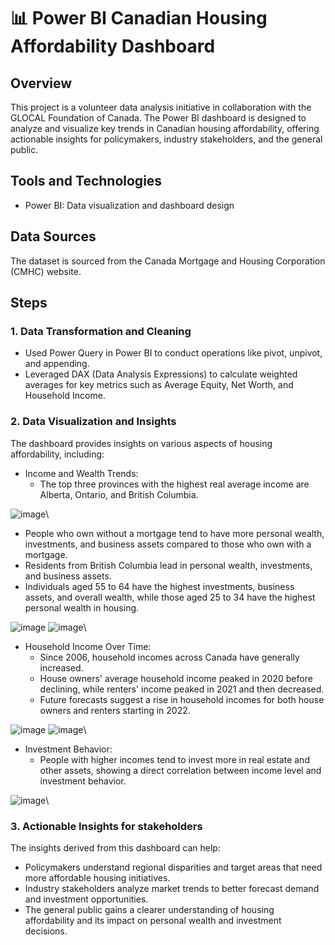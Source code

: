 # 📊 Power BI Canadian Housing Affordability Dashboard
## Overview
This project is a volunteer data analysis initiative in collaboration with the GLOCAL Foundation of Canada. The Power BI dashboard is designed to analyze and visualize key trends in Canadian housing affordability, offering actionable insights for policymakers, industry stakeholders, and the general public.

## Tools and Technologies
- Power BI: Data visualization and dashboard design

## Data Sources
The dataset is sourced from the Canada Mortgage and Housing Corporation (CMHC) website.

## Steps
### 1. Data Transformation and Cleaning
- Used Power Query in Power BI to conduct operations like pivot, unpivot, and appending.
- Leveraged DAX (Data Analysis Expressions) to calculate weighted averages for key metrics such as Average Equity, Net Worth, and Household Income.

### 2. Data Visualization and Insights
The dashboard provides insights on various aspects of housing affordability, including:
- Income and Wealth Trends:
  - The top three provinces with the highest real average income are Alberta, Ontario, and British Columbia.

![image](https://github.com/user-attachments/assets/eb5e46b9-a9e0-46bd-9882-3a744d93fb59)\


  - People who own without a mortgage tend to have more personal wealth, investments, and business assets compared to those who own with a mortgage.
  - Residents from British Columbia lead in personal wealth, investments, and business assets.
  - Individuals aged 55 to 64 have the highest investments, business assets, and overall wealth, while those aged 25 to 34 have the highest personal wealth in housing.

![image](https://github.com/user-attachments/assets/9f5227ec-372f-4f11-8d11-4abde30b3f29)
![image](https://github.com/user-attachments/assets/58aeb7a1-dc9b-4ca3-8588-4a6e79c7cdda)\


- Household Income Over Time:
  - Since 2006, household incomes across Canada have generally increased.
  - House owners' average household income peaked in 2020 before declining, while renters' income peaked in 2021 and then decreased.
  - Future forecasts suggest a rise in household incomes for both house owners and renters starting in 2022.

![image](https://github.com/user-attachments/assets/bd84e582-f9be-4cc1-8985-5b6d348d3f43)
![image](https://github.com/user-attachments/assets/bda1a0e1-5ea8-45e0-ace2-580a66c7841d)\


- Investment Behavior:
  - People with higher incomes tend to invest more in real estate and other assets, showing a direct correlation between income level and investment behavior.

![image](https://github.com/user-attachments/assets/be60f030-fd28-4e5f-a36e-5a8894ec17cc)\


### 3. Actionable Insights for stakeholders
The insights derived from this dashboard can help:
- Policymakers understand regional disparities and target areas that need more affordable housing initiatives.
- Industry stakeholders analyze market trends to better forecast demand and investment opportunities.
- The general public gains a clearer understanding of housing affordability and its impact on personal wealth and investment decisions.
